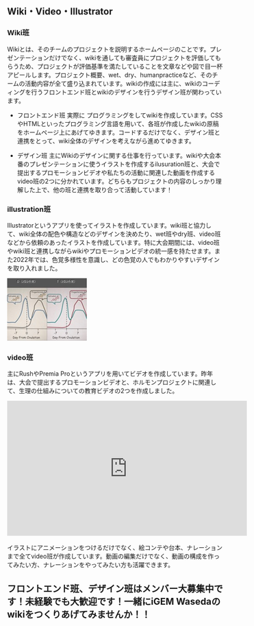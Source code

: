 ## Wiki・Video・Illustrator

### Wiki班
Wikiとは、そのチームのプロジェクトを説明するホームページのことです。プレゼンテーションだけでなく、wikiを通しても審査員にプロジェクトを評価してもらうため、プロジェクトが評価基準を満たしていることを文章などや図で目一杯アピールします。プロジェクト概要、wet、dry、humanpracticeなど、そのチームの活動内容が全て盛り込まれています。wikiの作成には主に、wikiのコーディングを行うフロントエンド班とwikiのデザインを行うデザイン班が関わっています。 

- フロントエンド班 
実際に プログラミングをしてwikiを作成しています。CSSやHTMLといったプログラミング言語を用いて、各班が作成したwikiの原稿をホームページ上にあげてゆきます。コードするだけでなく、デザイン班と連携をとって、wiki全体のデザインを考えながら進めてゆきます。 

- デザイン班 
主にWikiのデザインに関する仕事を行っています。wikiや大会本番のプレゼンテーションに使うイラストを作成するilusuration班と、大会で提出するプロモーションビデオや私たちの活動に関連した動画を作成するvideo班の2つに分かれています。どちらもプロジェクトの内容のしっかり理解した上で、他の班と連携を取り合って活動しています！ 

### illustration班 
Illustratorというアプリを使ってイラストを作成しています。wiki班と協力して、wiki全体の配色や構造などのデザインを決めたり、wet班やdry班、video班などから依頼のあったイラストを作成しています。特に大会期間には、video班やwiki班と連携しながらwikiやプロモーションビデオの統一感を持たせます。また2022年では、色覚多様性を意識し、どの色覚の人でもわかりやすいデザインを取り入れました。 

<!-- <div class="flex"> -->
  ![エビフライトライアングル](/assets/image/design-2.jpg)
  <!-- <img src="~/assets/image/design-2.jpg"/> -->
<!-- </div> -->

### video班 
主にRushやPremia Proというアプリを用いてビデオを作成しています。昨年は、大会で提出するプロモーションビデオと、ホルモンプロジェクトに関連して、生理の仕組みについての教育ビデオの2つを作成しました。 

<iframe width="560" height="315" src="https://www.youtube.com/embed/WnV8Ap_gFdA" title="YouTube video player" frameborder="0" allow="accelerometer; autoplay; clipboard-write; encrypted-media; gyroscope; picture-in-picture; web-share" allowfullscreen></iframe>

イラストにアニメーションをつけるだけでなく、絵コンテや台本、ナレーションまで全てvideo班が作成しています。動画の編集だけでなく、動画の構成を作ってみたい方、ナレーションをやってみたい方も活躍できます。 

## フロントエンド班、デザイン班はメンバー大募集中です！未経験でも大歓迎です！一緒にiGEM Wasedaのwikiをつくりあげてみませんか！！ 